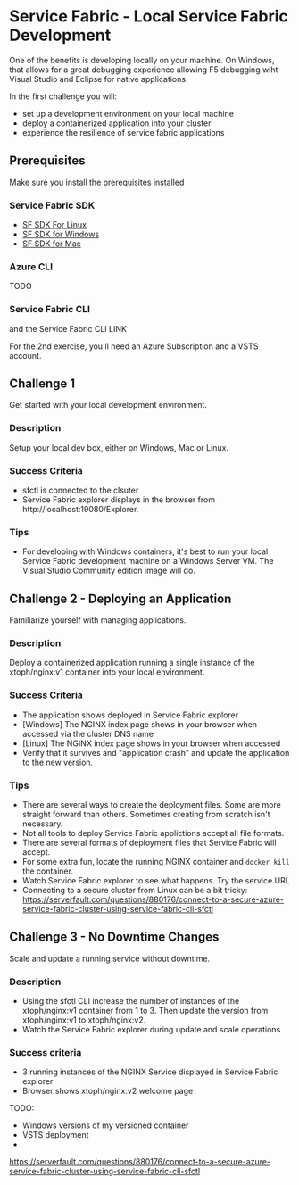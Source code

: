 # Service Fabric - Local Service Fabric Development 

One of the benefits is developing locally on your machine. On Windows, that allows for a great debugging experience allowing F5 debugging wiht Visual Studio and Eclipse for native applications.

In the first challenge you will:

- set up a development environment on your local machine
- deploy a containerized application into your cluster
- experience the resilience of service fabric applications

## Prerequisites 
 
Make sure you install the prerequisites installed

### Service Fabric SDK
- [SF SDK For Linux](https://docs.microsoft.com/en-us/azure/service-fabric/service-fabric-get-started-linux)
- [SF SDK for Windows](https://docs.microsoft.com/en-us/azure/service-fabric/service-fabric-get-started)
- [SF SDK for Mac](https://docs.microsoft.com/en-us/azure/service-fabric/service-fabric-get-started-mac)

### Azure CLI
TODO

### Service Fabric CLI
and the Service Fabric CLI LINK

For the 2nd exercise, you'll need an Azure Subscription and a VSTS account.

## Challenge 1
Get started with your local development environment.

### Description
Setup your local dev box, either on Windows, Mac or Linux.

### Success Criteria 
- sfctl is connected to the clsuter
- Service Fabric explorer displays in the browser from http://localhost:19080/Explorer.

### Tips
- For developing with Windows containers, it's best to run your local Service Fabric development machine on a Windows Server VM. The Visual Studio Community edition image will do.

## Challenge 2 - Deploying an Application
Familiarize yourself with managing applications.

### Description
Deploy a containerized application running a single instance of the xtoph/nginx:v1 container into your local environment.

### Success Criteria
- The application shows deployed in Service Fabric explorer 
- [Windows] The NGINX index page shows in your browser when accessed via the cluster DNS name 
- [Linux] The NGINX index page shows in your browser when accessed 
- Verify that it survives and "application crash" and update the application to the new version.

### Tips
- There are several ways to create the deployment files. Some are more straight forward than others. Sometimes creating from scratch isn't necessary. 
- Not all tools to deploy Service Fabric applictions accept all file formats.
- There are several formats of deployment files that Service Fabric will accept.  
- For some extra fun, locate the running NGINX container and `docker kill` the container.
- Watch Service Fabric explorer to see what happens. Try the service URL
- Connecting to a secure cluster from Linux can be a bit tricky: https://serverfault.com/questions/880176/connect-to-a-secure-azure-service-fabric-cluster-using-service-fabric-cli-sfctl


## Challenge 3 - No Downtime Changes

Scale and update a running service without downtime.

### Description
- Using the sfctl CLI increase the number of instances of the xtoph/nginx:v1 container from 1 to 3. Then update the version from xtoph/nginx:v1 to xtoph/nginx:v2.
- Watch the Service Fabric explorer during update and scale operations 

### Success criteria
- 3 running instances of the NGINX Service displayed in Service Fabric explorer
- Browser shows xtoph/nginx:v2 welcome page

TODO: 
- Windows versions of my versioned container
- VSTS deployment
- 

https://serverfault.com/questions/880176/connect-to-a-secure-azure-service-fabric-cluster-using-service-fabric-cli-sfctl


